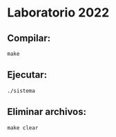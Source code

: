# Laboratorio 2022

## Compilar:
```
make
```

## Ejecutar:
```
./sistema
```

## Eliminar archivos:
```
make clear
```
